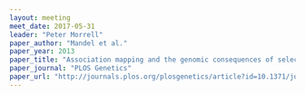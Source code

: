 ```yaml
---
layout: meeting
meet_date: 2017-05-31
leader: "Peter Morrell"
paper_author: "Mandel et al."
paper_year: 2013
paper_title: "Association mapping and the genomic consequences of selection in sunflower"
paper_journal: "PLOS Genetics"
paper_url: "http://journals.plos.org/plosgenetics/article?id=10.1371/journal.pgen.1003378"
---
```

